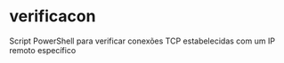# verificacon
Script PowerShell para verificar conexões TCP estabelecidas com um IP remoto específico
